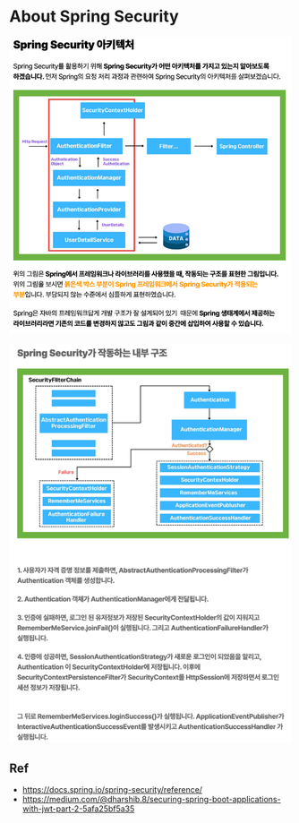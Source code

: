 # About Spring Security

![](images/.README_images/f230a5d7.png)

![](images/.README_images/8052e7e4.png)

## Ref

* https://docs.spring.io/spring-security/reference/
* https://medium.com/@dharshib.8/securing-spring-boot-applications-with-jwt-part-2-5afa25bf5a35
